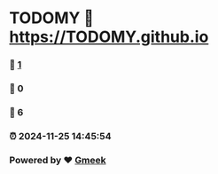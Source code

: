 # TODOMY :link: https://TODOMY.github.io 
### :page_facing_up: [1](https://TODOMY.github.io/tag.html) 
### :speech_balloon: 0 
### :hibiscus: 6 
### :alarm_clock: 2024-11-25 14:45:54 
### Powered by :heart: [Gmeek](https://github.com/Meekdai/Gmeek)
